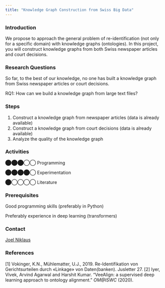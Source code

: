 ```yaml
---
title: "Knowledge Graph Construction from Swiss Big Data"
---
```


### Introduction

We propose to approach the general problem of re-identification (not only for a specific domain) with knowledge graphs (ontologies). In this project, you will construct knowledge graphs from both Swiss newspaper articles and court decisions.

### Research Questions

So far, to the best of our knowledge, no one has built a knowledge graph from Swiss newspaper articles or court decisions.

RQ1: How can we build a knowledge graph from large text files?

### Steps

1.  Construct a knowledge graph from newspaper articles (data is already available)
2.  Construct a knowledge graph from court decisions (data is already available)
3.  Analyze the quality of the knowledge graph

### Activities

⬤⬤⬤◯◯ Programming

⬤⬤⬤⬤◯ Experimentation

⬤◯◯◯◯ Literature

### Prerequisites

Good programming skills (preferably in Python)

Preferably experience in deep learning (transformers)

### Contact

[Joel Niklaus](https://www.digitale-nachhaltigkeit.unibe.ch/about_us/persons/niklaus_joel/index_eng.html)

### References

\[1\] Vokinger, K.N., Mühlematter, U.J., 2019. Re-Identifikation von Gerichtsurteilen durch «Linkage» von Daten(banken). Jusletter 27.
\[2\] Iyer, Vivek, Arvind Agarwal and Harshit Kumar. “VeeAlign: a supervised deep learning approach to ontology alignment.” _OM@ISWC_ (2020).
